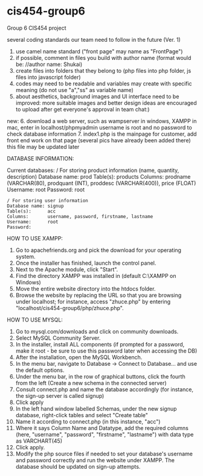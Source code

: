 # cis454-group6
Group 6 CIS454 project

several coding standards our team need to follow in the future (Ver. 1)

1. use camel name standard ("front page" may name as "FrontPage")
2. if possible, comment in files you build with author name (format would be: //author name: Shukai)
3. create files into folders that they belong to (php files into php folder, js files into javascript folder)
4. codes may need to be readable and variables may create with specific meaning (do not use "a","ss" as variable name) 
5. about aesthetics, background images and UI interface need to be improved: more suitable images and better design ideas are encouraged to upload after get everyone's approval in team chat:)

new:
6. download a web server, such as wampserver in windows, XAMPP in mac, enter in localhost/phpmyadmin
username is root and no password to check database information
7. index1.php is the mainpage for customer, add front end work on that page (several pics have already been added there)
this file may be updated later

DATABASE INFORMATION:

Current databases:
    / For storing product information (name, quantity, description)
    Database name: prod
    Table(s):      products
    Columns:       prodname (VARCHAR(80), prodquant (INT), proddesc (VARCHAR(400)), price (FLOAT)
    Username:      root
    Password:      root

    / For storing user information
    Database name: signup
    Table(s):      acc
    Columns:       username, password, firstname, lastname
    Username:      root
    Password:      
    

HOW TO USE XAMPP:
1. Go to apachefriends.org and pick the download for your operating system.
2. Once the installer has finished, launch the control panel.
3. Next to the Apache module, click "Start".
4. Find the directory XAMPP was installed in (default C:\XAMPP on Windows)
5. Move the entire website directory into the htdocs folder.
6. Browse the website by replacing the URL so that you are browsing under
localhost; for instance, access "zhuce.php" by entering 
"localhost/cis454-group6/php/zhuce.php".

HOW TO USE MYSQL:
1. Go to mysql.com/downloads and click on community downloads.
2. Select MySQL Community Server.
3. In the installer, install ALL components (if prompted for a password, make it root - be sure to use this password later when accessing the DB)
4. After the installation, open the MySQL Workbench.
5. In the menu bar, navigate to Database -> Connect to Database... and use the default options.
6. Under the menu bar, in the row of graphical buttons, click the fourth from the left (Create a new schema in the connected server)
7. Consult connect.php and name the database accordingly (for instance, the sign-up server is called signup)
8. Click apply
9. In the left hand window labelled Schemas, under the new signup database, right-click tables and select "Create table"
10. Name it according to connect.php (in this instance, "acc")
11. Where it says Column Name and Datatype, add the required columns (here, "username", "password", "firstname", "lastname") with data type as VARCHART(45)
12. Click apply.
13. Modify the php source files if needed to set your database's username and password correctly and run the website under XAMPP. The database should be updated on sign-up attempts.


